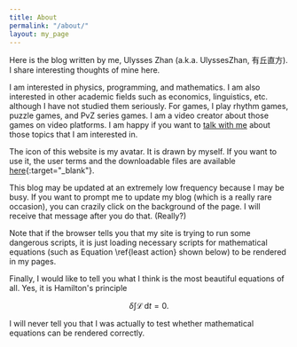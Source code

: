 ```yaml
---
title: About
permalink: "/about/"
layout: my_page
---
```


Here is the blog written by me, Ulysses Zhan (a.k.a. UlyssesZhan, 有丘直方).
I share interesting thoughts of mine here.

I am interested in physics, programming, and mathematics.
I am also interested in other academic fields such as economics, linguistics, etc.
although I have not studied them seriously.
For games, I play rhythm games, puzzle games, and PvZ series games.
I am a video creator about those games on video platforms.
I am happy if you want to [talk with me](/contact)
about those topics that I am interested in.

The icon of this website is my avatar.
It is drawn by myself.
If you want to use it, the user terms and the downloadable files are
available [here](https://github.com/UlyssesZh/drawings){:target="_blank"}.

This blog may be updated at an extremely low frequency because
I may be busy.
If you want to prompt me to update my blog
(which is a really rare occasion),
you can crazily click on the background of the page.
I will receive that message after you do that. (Really?)

Note that if the browser tells you that my site is trying to run
some dangerous scripts, it is just loading necessary scripts for
mathematical equations
(such as Equation \ref{least action} shown below)
to be rendered in my pages.

Finally, I would like to tell you what I think is the most beautiful
equations of all.
Yes, it is Hamilton's principle

$$
\begin{equation}
    \delta\int\mathcal L\,\mathrm dt=0.
    \label{least action}
\end{equation}
$$

I will never tell you that I was actually to test whether
mathematical equations can be rendered correctly.
